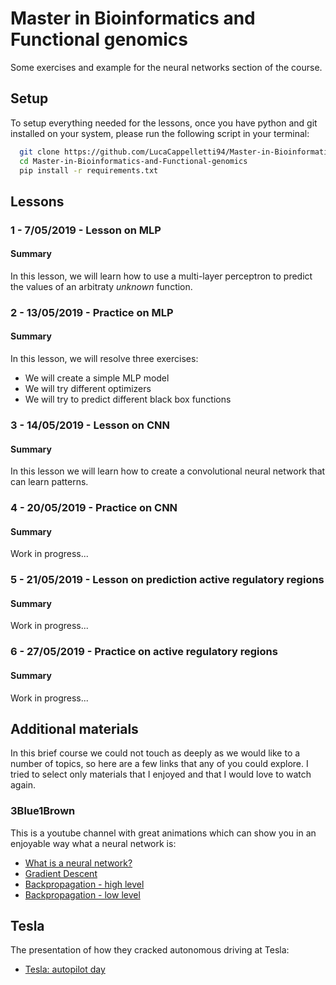 # Master in Bioinformatics and Functional genomics
Some exercises and example for the neural networks section of the course.

## Setup
To setup everything needed for the lessons, once you have python and git installed on your system, please run the following script in your terminal:
```bash
  git clone https://github.com/LucaCappelletti94/Master-in-Bioinformatics-and-Functional-genomics.git
  cd Master-in-Bioinformatics-and-Functional-genomics
  pip install -r requirements.txt
```

## Lessons
### 1 - 7/05/2019 - Lesson on MLP
#### Summary
In this lesson, we will learn how to use a multi-layer perceptron to predict the values of an arbitraty *unknown* function.

### 2 - 13/05/2019 - Practice on MLP
#### Summary
In this lesson, we will resolve three exercises:
- We will create a simple MLP model
- We will try different optimizers
- We will try to predict different black box functions

### 3 - 14/05/2019 - Lesson on CNN
#### Summary
In this lesson we will learn how to create a convolutional neural network that can learn patterns.

### 4 - 20/05/2019 - Practice on CNN
#### Summary
Work in progress...

### 5 - 21/05/2019 - Lesson on prediction active regulatory regions
#### Summary
Work in progress...

### 6 - 27/05/2019 - Practice on active regulatory regions
#### Summary
Work in progress...

## Additional materials
In this brief course we could not touch as deeply as we would like to a number of topics, so here are a few links that any of you could explore. I tried to select only materials that I enjoyed and that I would love to watch again.

### 3Blue1Brown
This is a youtube channel with great animations which can show you in an enjoyable way what a neural network is:
- [What is a neural network?](https://www.youtube.com/watch?v=aircAruvnKk&t=1s)
- [Gradient Descent](https://www.youtube.com/watch?v=IHZwWFHWa-w)
- [Backpropagation - high level](https://www.youtube.com/watch?v=Ilg3gGewQ5U)
- [Backpropagation - low level](https://www.youtube.com/watch?v=tIeHLnjs5U8)

## Tesla
The presentation of how they cracked autonomous driving at Tesla:
- [Tesla: autopilot day](https://www.youtube.com/watch?v=Ucp0TTmvqOE)
